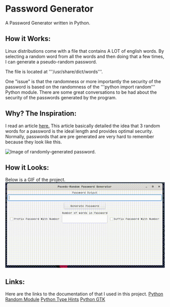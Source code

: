 # Password Generator 
A Password Generator written in Python. 

## How it Works: 
Linux distributions come with a file that contains A LOT of english words. By selecting a random word from all the words and then doing that a few times, I can generate a pseudo-random password.

The file is located at '''/usr/share/dict/words'''. 

One "issue" is that the randomness or more importantly the security of the password is based on the randomness of the '''python import random''' Python module. There are some great conversations to be had about the security of the passwords generated by the program. 

## Why? The Inspiration: 
I read an article [here.](https://www.ncsc.gov.uk/blog-post/the-logic-behind-three-random-words) This article basically detailed the idea that 3 random words for a password is the ideal length and provides optimal security. Normally, passwords that are pre generated are very hard to remember because they look like this. 

![Image of randomly-generated password.](https://i.pcmag.com/imagery/articles/0208Oq8I8emdjqU8ulGdzNT-5..v1648744458.png)

## How it Looks:
Below is a GIF of the project.
![GIF of the project](assets/passwd.gif)

## Links: 
Here are the links to the documentation of that I used in this project. 
[Python Random Module](https://docs.python.org/3/library/random.html)
[Python Type Hints](https://docs.python.org/3/library/typing.html)
[Python GTK](https://python-gtk-3-tutorial.readthedocs.io/en/latest/index.html)


